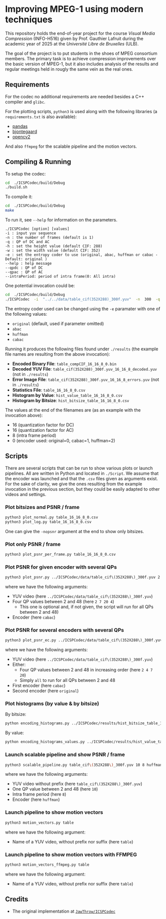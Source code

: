 
# Improving MPEG-1 using modern techniques

This repository holds the end-of-year project for the course *Visual Media
Compression* (INFO-H516) given by Prof. Gauthier Lafruit during the academic
year of 2025 at the *Université Libre de Bruxelles* (ULB).

The goal of the project is to put students in the shoes of MPEG consortium
members. The primary task is to achieve compression improvements over the
basic version of MPEG-1, but it also includes analysis of the results and
regular meetings held in rougly the same vein as the real ones.

## Requirements

For the codec no additional requirements are needed besides a C++ compiler
and `glibc`.

For the plotting scripts, `python3` is used along with the following libraries (a
`requirements.txt` is also available):

- [pandas](https://pandas.pydata.org/)
- [bjontegaard](https://github.com/FAU-LMS/bjontegaard)
- [opencv2](https://github.com/opencv/opencv-python)

And also `ffmpeg` for the scalable pipeline and the motion vectors.

## Compiling & Running

To setup the codec:

```bash
cd  ./ICSPCodec/build/Debug
./build.sh
```

To compile it:

```bash
cd  ./ICSPCodec/build/Debug
make
```

To run it, see `--help` for information on the parameters.

```text
./ICSPCodec [option] [values]
-i : input yuv sequence
-n : the number of frames (default is 1)
-q : QP of DC and AC
-h : set the height value (default CIF: 288)
-w : set the width value (default CIF: 352)
-e : set the entropy coder to use (original, abac, huffman or cabac - Default: original )
--help : help message
--qpdc : QP of DC
--qpac : QP of AC
--intraPeriod: period of intra frame(0: All intra)
```

One potential invocation could be:

```bash
cd  ./ICSPCodec/build/Debug
./ICSPCodec  -i  "../../data/table_cif(352X288)_300f.yuv"  -n  300  -q  16  --intraPeriod  8  --EnMultiThread  0
```

The entropy coder used can be changed using the `-e` paramater with one of the following values:

- `original` (default, used if parameter omitted)
- `abac`
- `huffman`
- `cabac`

Running it produces the following files found under `./results` (the example
file names are resulting from the above invocation):

- **Encoded Binary File**:  `table_compCIF_16_16_8_0.bin`
- **Decoded YUV File**:  `table_cif(352X288)_300f.yuv_16_16_8_decoded.yuv` (not in `./results`)
- **Error Image File**: `table_cif(352X288)_300f.yuv_16_16_8_errors.yuv` (not in `./results`)
- **Statistics File**: `table_16_16_8_0.csv`
- **Histogram by Value**: `hist_value_table_16_16_8_0.csv`
- **Histogram by Bitsize**: `hist_bitsize_table_16_16_8_0.csv`

The values at the end of the filenames are (as an example with the invocation above):

- 16 (quantization factor for DC)
- 16 (quantization factor for AC)
- 8 (intra frame period)
- 0 (encoder used: original=0, cabac=1, huffman=2)

## Scripts

There are several scripts that can be run to show various plots or launch pipelines.
All are written in Python and located in `./Script`. We assume that the encoder
was launched and that the `.csv` files given as arguments exist. For the sake
of clarity, we give the ones resulting from the example invocation in the previous
section, but they could be easily adapted to other videos and settings.

### Plot bitsizes and PSNR / frame

```bash
python3 plot_normal.py table_16_16_8_0.csv
python3 plot_log.py table_16_16_8_0.csv
```

One can give the `-nopsnr` argument at the end to show only bitsizes.

### Plot only PSNR / frame

```bash
python3 plot_psnr_per_frame.py table_16_16_8_0.csv
```

### Plot PSNR for given encoder with several QPs

```bash
python3 plot_psnr.py ../ICSPCodec/data/table_cif\(352X288\)_300f.yuv 2 7 20 4 cabac
```

where we have the following arguments:

- YUV video (here `../ICSPCodec/data/table_cif\(352X288\)_300f.yuv`)
- Four QP values between 2 and 48 (here `2 7 20 4`)
    - This one is optional and, if not given, the script will run for all QPs between 2 and 48)
- Encoder (here `cabac`)

### Plot PSNR for several encoders with several QPs

```bash
python3 plot_psnr_ec.py ../ICSPCodec/data/table_cif\(352X288\)_300f.yuv 2 4 7 20 cabac original
```

where we have the following arguments:

- YUV video (here `../ICSPCodec/data/table_cif\(352X288\)_300f.yuv`)
- Either:
    - Four QP values between 2 and 48 in increasing order (here `2 4 7 20`)
    - Simply `all` to run for all QPs between 2 and 48
- First encoder (here `cabac`)
- Second encoder (here `original`)

### Plot histograms (by value & by bitsize)

By bitsize:

```bash
python encoding_histograms.py ../ICSPCodec/results/hist_bitsize_table_16_16_8.csv
```

By value:

```bash
python encoding_histograms_values.py ../ICSPCodec/results/hist_value_table_16_16_8.csv
```

### Launch scalable pipeline and show PSNR / frame

```bash
python3 scalable_pipeline.py table_cif\(352X288\)_300f.yuv 10 8 huffman
```

where we have the following arguments:

- YUV video without prefix (here `table_cif\(352X288\)_300f.yuv`)
- One QP value between 2 and 48 (here `10`)
- Intra frame period (here `8`)
- Encoder (here `huffman`)

### Launch pipeline to show motion vectors

```bash
python3 motion_vectors.py table
```

where we have the following argument:

- Name of a YUV video, without prefix nor suffix (here `table`)

### Launch pipeline to show motion vectors with FFMPEG

```bash
python3 motion_vectors_ffmpeg.py table
```

where we have the following argument:

- Name of a YUV video, without prefix nor suffix (here `table`)

## Credits

- The original implementation at [`JawThrow/ICSPCodec`](https://github.com/JawThrow/ICSPCodec)
